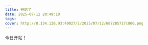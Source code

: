 ```yaml
---
title: 开站了
date: 2025-07-12 20:49:10
tags:
cover: http://8.134.126.93:40027/i/2025/07/12/687285717c860.png
---
```


今日开站！
